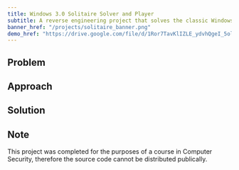 ```yaml
---
title: Windows 3.0 Solitaire Solver and Player
subtitle: A reverse engineering project that solves the classic Windows game, offerring a guided or automatic mode.
banner_href: "/projects/solitaire_banner.png"
demo_href: "https://drive.google.com/file/d/1Ror7TavKlIZLE_ydvhQgeI_5ol6L9Wnf/view?usp=sharing"
---
```


## Problem

## Approach

## Solution

## Note
This project was completed for the purposes of a course in Computer Security,
therefore the source code cannot be distributed publically.